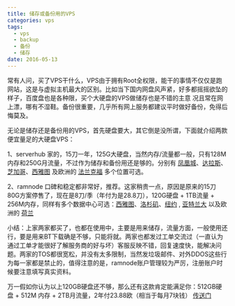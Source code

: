 ```yaml
---
title: 储存或备份用的VPS
categories: vps
tags:
  - vps
  - backup
  - 备份
  - 储存
date: 2016-05-13
---
```


常有人问，买了VPS干什么，VPS由于拥有Root全权限，能干的事情不仅仅是跑网站，这是与虚拟主机最大的区别。比如当下国内网盘风声紧，好多都摇摇欲坠的样子，百度盘也是各种限，买个大硬盘的VPS做储存也是不错的主意
况且常在网上漂，哪有不湿鞋。备份很重要，几乎所有网上服务都建议平时做好备份，免得后悔莫及。

无论是储存还是备份用的VPS，首先硬盘要大，其它倒是没所谓，下面就介绍两款便宜量足的大硬盘VPS：

1、serverhub 家的，15刀一年，125G大硬盘，当然内存/流量都一般，只有128M内存和250G月流量，不过作为储存和备份用还是够的。分别有 [凤凰城](http://my.serverhub.com/aff.php?aff=171&pid=611)、[达拉斯](http://my.serverhub.com/aff.php?aff=171&pid=611)、[芝加哥](http://my.serverhub.com/aff.php?aff=171&pid=611)、[西雅图](http://my.serverhub.com/aff.php?aff=171&pid=611) 及欧洲的 [法兰克福](http://my.serverhub.com/aff.php?aff=171&pid=611) 多个位置可选。

2、ramnode 口碑和稳定都非常好，推荐。这家稍贵一点，原因是原来的15刀80G方案停售了，现在是8刀/季（年付为是28.8刀），120G硬盘 + 1TB流量 + 256M内存，同样有多个数据中心可选：[西雅图](https://clientarea.ramnode.com/aff.php?aff=2764&pid=65)、[洛杉矶](https://clientarea.ramnode.com/aff.php?aff=2764&pid=233)、[纽约](https://clientarea.ramnode.com/aff.php?aff=2764&pid=166) , [亚特兰大](https://clientarea.ramnode.com/aff.php?aff=2764&pid=47) 以及欧洲的 [荷兰](https://clientarea.ramnode.com/aff.php?aff=2764&pid=85)

小结：上家两家都买了，也都在使用中，主要是用来储存，流量方面，一般使用还行，要是用来BT下载确是不够，只能将就。两家也都发过工单交流过（一直认为通过工单才能很好了解服务商的好与坏）客服反映不错，回复速度快，能解决问题。两家的TOS都很宽松，并没有太多限制，当然发垃圾邮件、对外DDOS这些行为每一家都是禁止的，值得注意的是，ramnode账户管理较为严厉，注册账户时候要注意填写真实资料。

万一假如你认为以上120GB硬盘还不够，那么还有这款肯定能满足你：512GB硬盘 + 512M 内存 + 2TB月流量，2年付23.88欧（相当于每月7块钱） [传送门](https://billing.time4vps.eu/?affid=645) 